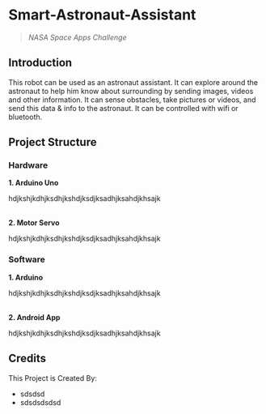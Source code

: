 # Smart-Astronaut-Assistant
>*NASA Space Apps Challenge*

## Introduction
 This robot can be used as an astronaut assistant. It can explore around the astronaut to help him know about surrounding by sending images, videos and other information. It can sense obstacles, take pictures or videos,  and send this data &amp; info to the astronaut. It can be controlled with wifi or bluetooth.

## Project Structure
### Hardware
**1. Arduino Uno**
<br /> <p> hdjkshjkdhjksdhjkshdjksdjksadhjksahdjkhsajk </p> <br />
**2. Motor Servo**
<br /> <p> hdjkshjkdhjksdhjkshdjksdjksadhjksahdjkhsajk </p>


### Software
**1. Arduino** 
<br /> <p> hdjkshjkdhjksdhjkshdjksdjksadhjksahdjkhsajk </p> <br />
**2. Android App**
<br /> <p> hdjkshjkdhjksdhjkshdjksdjksadhjksahdjkhsajk </p>

## Credits
This Project is Created By:
* sdsdsd
* sdsdsdsdsd
 
